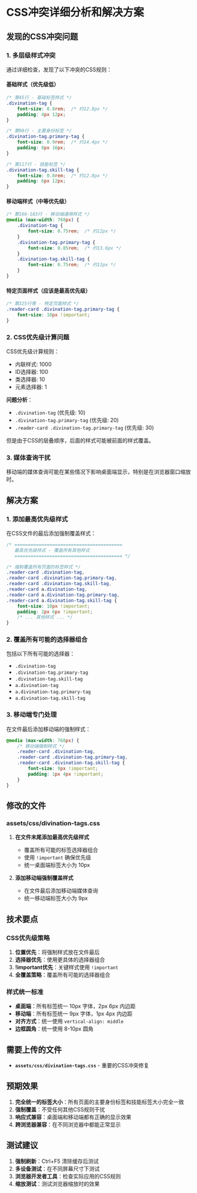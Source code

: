 # CSS冲突详细分析和解决方案

## 发现的CSS冲突问题

### 1. 多层级样式冲突

通过详细检查，发现了以下冲突的CSS规则：

#### 基础样式（优先级低）
```css
/* 第45行 - 基础标签样式 */
.divination-tag {
    font-size: 0.8rem;  /* 约12.8px */
    padding: 4px 12px;
}

/* 第90行 - 主要身份标签 */
.divination-tag.primary-tag {
    font-size: 0.9rem;  /* 约14.4px */
    padding: 8px 16px;
}

/* 第117行 - 技能标签 */
.divination-tag.skill-tag {
    font-size: 0.8rem;  /* 约12.8px */
    padding: 6px 12px;
}
```

#### 移动端样式（中等优先级）
```css
/* 第166-183行 - 移动端通用样式 */
@media (max-width: 768px) {
    .divination-tag {
        font-size: 0.75rem;  /* 约12px */
    }
    .divination-tag.primary-tag {
        font-size: 0.85rem;  /* 约13.6px */
    }
    .divination-tag.skill-tag {
        font-size: 0.75rem;  /* 约12px */
    }
}
```

#### 特定页面样式（应该是最高优先级）
```css
/* 第325行等 - 特定页面样式 */
.reader-card .divination-tag.primary-tag {
    font-size: 10px !important;
}
```

### 2. CSS优先级计算问题

CSS优先级计算规则：
- 内联样式: 1000
- ID选择器: 100
- 类选择器: 10
- 元素选择器: 1

**问题分析**：
- `.divination-tag` (优先级: 10)
- `.divination-tag.primary-tag` (优先级: 20)
- `.reader-card .divination-tag.primary-tag` (优先级: 30)

但是由于CSS的层叠顺序，后面的样式可能被前面的样式覆盖。

### 3. 媒体查询干扰

移动端的媒体查询可能在某些情况下影响桌面端显示，特别是在浏览器窗口缩放时。

## 解决方案

### 1. 添加最高优先级样式

在CSS文件的最后添加强制覆盖样式：

```css
/* ========================================
   最高优先级样式 - 覆盖所有其他样式
   ======================================== */

/* 强制覆盖所有页面的标签样式 */
.reader-card .divination-tag,
.reader-card .divination-tag.primary-tag,
.reader-card .divination-tag.skill-tag,
.reader-card a.divination-tag,
.reader-card a.divination-tag.primary-tag,
.reader-card a.divination-tag.skill-tag {
    font-size: 10px !important;
    padding: 2px 6px !important;
    /* ... 其他样式 ... */
}
```

### 2. 覆盖所有可能的选择器组合

包括以下所有可能的选择器：
- `.divination-tag`
- `.divination-tag.primary-tag`
- `.divination-tag.skill-tag`
- `a.divination-tag`
- `a.divination-tag.primary-tag`
- `a.divination-tag.skill-tag`

### 3. 移动端专门处理

在文件最后添加移动端的强制样式：

```css
@media (max-width: 768px) {
    /* 移动端强制样式 */
    .reader-card .divination-tag,
    .reader-card .divination-tag.primary-tag,
    .reader-card .divination-tag.skill-tag {
        font-size: 9px !important;
        padding: 1px 4px !important;
    }
}
```

## 修改的文件

### assets/css/divination-tags.css

1. **在文件末尾添加最高优先级样式**
   - 覆盖所有可能的标签选择器组合
   - 使用 `!important` 确保优先级
   - 统一桌面端标签大小为 10px

2. **添加移动端强制覆盖样式**
   - 在文件最后添加移动端媒体查询
   - 统一移动端标签大小为 9px

## 技术要点

### CSS优先级策略
1. **位置优先**：将强制样式放在文件最后
2. **选择器优先**：使用更具体的选择器组合
3. **!important优先**：关键样式使用 `!important`
4. **全覆盖策略**：覆盖所有可能的选择器组合

### 样式统一标准
- **桌面端**：所有标签统一 10px 字体，2px 6px 内边距
- **移动端**：所有标签统一 9px 字体，1px 4px 内边距
- **对齐方式**：统一使用 `vertical-align: middle`
- **边框圆角**：统一使用 8-10px 圆角

## 需要上传的文件

- **`assets/css/divination-tags.css`** - 重要的CSS冲突修复

## 预期效果

1. **完全统一的标签大小**：所有页面的主要身份标签和技能标签大小完全一致
2. **强制覆盖**：不受任何其他CSS规则干扰
3. **响应式兼容**：桌面端和移动端都有正确的显示效果
4. **跨浏览器兼容**：在不同浏览器中都能正常显示

## 测试建议

1. **强制刷新**：Ctrl+F5 清除缓存后测试
2. **多设备测试**：在不同屏幕尺寸下测试
3. **浏览器开发者工具**：检查实际应用的CSS规则
4. **缩放测试**：测试浏览器缩放时的效果
